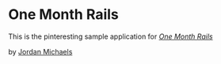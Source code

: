 # One Month Rails

This is the pinteresting sample application for
[*One Month Rails*](http://onemonthrails.com)

by [Jordan Michaels](http://jordanmichaels.com)